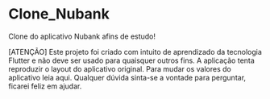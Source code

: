 # Clone_Nubank
Clone do aplicativo Nubank afins de estudo!

[ATENÇÃO] Este projeto foi criado com intuito de aprendizado da tecnologia Flutter e não deve ser usado para quaisquer outros fins.
A aplicação tenta reproduzir o layout do aplicativo original. Para mudar os valores do aplicativo leia aqui. Qualquer dúvida sinta-se a vontade para perguntar, ficarei feliz em ajudar.
